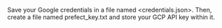 Save your Google credentials in a file named <credentials.json>.  Then, create a file named prefect_key.txt and store your GCP API key within it.

